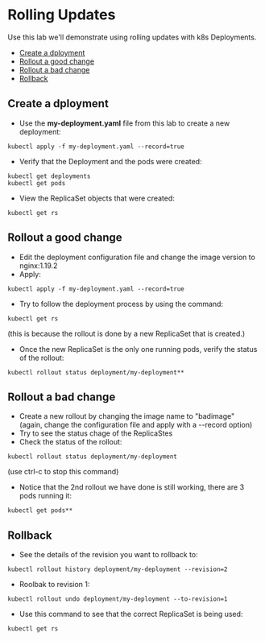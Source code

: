 # Rolling Updates

Use this lab we'll demonstrate using rolling updates with k8s Deployments.

- [Create a dployment](#Create-a-dployment)
- [Rollout a good change](#Rollout-a-good-change)
- [Rollout a bad change](#Rollout-a-bad-change)
- [Rollback](#Rollback)

## Create a dployment

- Use the **my-deployment.yaml** file from this lab to create a new deployment:
```
kubectl apply -f my-deployment.yaml --record=true
```
- Verify that the Deployment and the pods were created:
```
kubectl get deployments
kubectl get pods
```
- View the ReplicaSet objects that were created:
```
kubectl get rs
```

## Rollout a good change

- Edit the deployment configuration file and change the image version to nginx:1.19.2  
- Apply:
```
kubectl apply -f my-deployment.yaml --record=true
```
- Try to follow the deployment process by using the command:  
```
kubectl get rs
```
(this is because the rollout is done by a new ReplicaSet that is created.)
- Once the new ReplicaSet is the only one running pods, verify the status of the rollout:  
```
kubectl rollout status deployment/my-deployment**
```

## Rollout a bad change

- Create a new rollout by changing the image name to "badimage"  
(again, change the configuration file and apply with a --record option)
- Try to see the status chage of the ReplicaStes
- Check the status of the rollout:
```
kubectl rollout status deployment/my-deployment
```
(use ctrl-c to stop this command)
- Notice that the 2nd rollout we have done is still working, there are 3 pods running it:  
```
kubectl get pods**
```

## Rollback

- See the details of the revision you want to rollback to:  
```
kubectl rollout history deployment/my-deployment --revision=2
```
- Roolbak to revision 1:  
```
kubectl rollout undo deployment/my-deployment --to-revision=1
```
- Use this command to see that the correct ReplicaSet is being used:  
```
kubectl get rs
```

